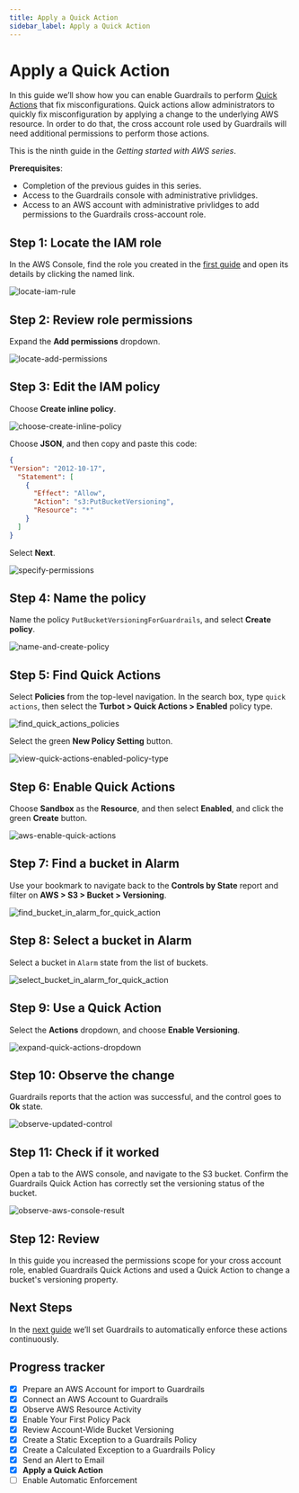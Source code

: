 ```yaml
---
title: Apply a Quick Action
sidebar_label: Apply a Quick Action
---
```


# Apply a Quick Action

In this guide we’ll show how you can enable Guardrails to perform [Quick Actions](/guardrails/docs/guides/quick-actions) that fix misconfigurations. Quick actions allow administrators to quickly fix misconfiguration by applying a change to the underlying AWS resource.  In order to do that, the cross account role used by Guardrails will need additional permissions to perform those actions.

This is the ninth guide in the *Getting started with AWS series*.

**Prerequisites**: 

- Completion of the previous guides in this series.
- Access to the Guardrails console with administrative privlidges.
- Access to an AWS account with administrative privlidges to add permissions to the Guardrails cross-account role.


## Step 1: Locate the IAM role

In the AWS Console, find the role you created in the [first guide](/guardrails/docs/getting-started/getting-started-aws/connect-an-account/) and open its details by clicking the named link.

<p><img alt="locate-iam-rule" src="/images/docs/guardrails/getting-started/getting-started-aws/apply-quick-action/locate-turbot-iam-role.png"/></p>

## Step 2: Review role permissions

Expand the **Add permissions** dropdown.

<p><img alt="locate-add-permissions" src="/images/docs/guardrails/getting-started/getting-started-aws/apply-quick-action/locate-add-permissions.png"/></p>


## Step 3: Edit the IAM policy

Choose **Create inline policy**.

<p><img alt="choose-create-inline-policy" src="/images/docs/guardrails/getting-started/getting-started-aws/apply-quick-action/choose-create-inline-policy.png"/></p>

Choose **JSON**, and then copy and paste this code:

```json
{
"Version": "2012-10-17",
  "Statement": [
    {
      "Effect": "Allow",
      "Action": "s3:PutBucketVersioning",
      "Resource": "*"
    }
  ]
}
```

Select **Next**.

<p><img alt="specify-permissions" src="/images/docs/guardrails/getting-started/getting-started-aws/apply-quick-action/specify-permissions.png"/></p>

## Step 4: Name the policy

Name the policy `PutBucketVersioningForGuardrails`, and select **Create policy**.

<p><img alt="name-and-create-policy" src="/images/docs/guardrails/getting-started/getting-started-aws/apply-quick-action/name-and-create-policy.png"/></p>

## Step 5: Find Quick Actions

Select **Policies** from the top-level navigation. In the search box, type `quick actions`, then select the **Turbot > Quick Actions > Enabled** policy type.

<p><img alt="find_quick_actions_policies" src="/images/docs/guardrails/getting-started/getting-started-aws/apply-quick-action/find-quick-actions-policies.png"/></p>

Select the green **New Policy Setting** button.

<p><img alt="view-quick-actions-enabled-policy-type" src="/images/docs/guardrails/getting-started/getting-started-aws/apply-quick-action/view-quick-actions-enabled-policy-type.png"/></p>

## Step 6: Enable Quick Actions

Choose **Sandbox** as the **Resource**, and then select **Enabled**, and click the green **Create** button.  

<p><img alt="aws-enable-quick-actions" src="/images/docs/guardrails/getting-started/getting-started-aws/apply-quick-action/aws-enable-quick-actions.png"/></p>

## Step 7: Find a bucket in Alarm

Use your bookmark to navigate back to the **Controls by State** report and filter on **AWS > S3 > Bucket > Versioning**.

<p><img alt="find_bucket_in_alarm_for_quick_action" src="/images/docs/guardrails/getting-started/getting-started-aws/apply-quick-action/find-bucket-in-alarm-for-versioning.png"/></p>

## Step 8: Select a bucket in Alarm

Select a bucket in `Alarm` state from the list of buckets.

<p><img alt="select_bucket_in_alarm_for_quick_action" src="/images/docs/guardrails/getting-started/getting-started-aws/apply-quick-action/select-bucket-in-alarm-for-versioning.png"/></p>

## Step 9: Use a Quick Action

Select the **Actions** dropdown, and choose **Enable Versioning**.

<p><img alt="expand-quick-actions-dropdown" src="/images/docs/guardrails/getting-started/getting-started-aws/apply-quick-action/expand-quick-actions-dropdown.png"/></p>

## Step 10: Observe the change

Guardrails reports that the action was successful, and the control goes to **Ok** state.  

<p><img alt="observe-updated-control" src="/images/docs/guardrails/getting-started/getting-started-aws/apply-quick-action/observe-updated-control.png"/></p>

## Step 11: Check if it worked

Open a tab to the AWS console, and navigate to the S3 bucket.  Confirm the Guardrails Quick Action has correctly set the versioning status of the bucket.

<p><img alt="observe-aws-console-result" src="/images/docs/guardrails/getting-started/getting-started-aws/apply-quick-action/observe-aws-console-result.png"/></p>

## Step 12: Review

In this guide you increased the permissions scope for your cross account role, enabled Guardrails Quick Actions and used a Quick Action to change a bucket's versioning property.

## Next Steps

In the [next guide](/guardrails/docs/getting-started/getting-started-aws/enable-enforcement) we’ll set Guardrails to automatically enforce these actions continuously.  


## Progress tracker

- [x] Prepare an AWS Account for import to Guardrails
- [x] Connect an AWS Account to Guardrails
- [x] Observe AWS Resource Activity
- [x] Enable Your First Policy Pack
- [x] Review Account-Wide Bucket Versioning
- [x] Create a Static Exception to a Guardrails Policy
- [x] Create a Calculated Exception to a Guardrails Policy
- [x] Send an Alert to Email
- [x] **Apply a Quick Action**
- [ ] Enable Automatic Enforcement
